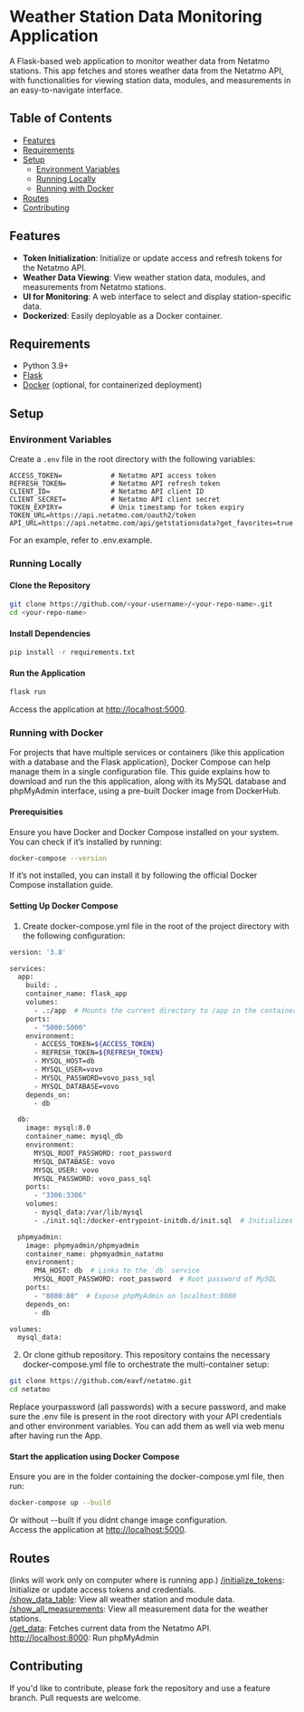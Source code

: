 # Weather Station Data Monitoring Application

A Flask-based web application to monitor weather data from Netatmo stations. This app fetches and stores weather data from the Netatmo API, with functionalities for viewing station data, modules, and measurements in an easy-to-navigate interface.

## Table of Contents

- [Features](#features)
- [Requirements](#requirements)
- [Setup](#setup)
  - [Environment Variables](#environment-variables)
  - [Running Locally](#running-locally)
  - [Running with Docker](#running-with-docker)
- [Routes](#routes)
- [Contributing](#contributing)

## Features

- **Token Initialization**: Initialize or update access and refresh tokens for the Netatmo API.
- **Weather Data Viewing**: View weather station data, modules, and measurements from Netatmo stations.
- **UI for Monitoring**: A web interface to select and display station-specific data.
- **Dockerized**: Easily deployable as a Docker container.

## Requirements

- Python 3.9+
- [Flask](https://flask.palletsprojects.com/)
- [Docker](https://www.docker.com/) (optional, for containerized deployment)

## Setup

### Environment Variables

Create a `.env` file in the root directory with the following variables:

```plaintext
ACCESS_TOKEN=            # Netatmo API access token
REFRESH_TOKEN=           # Netatmo API refresh token
CLIENT_ID=               # Netatmo API client ID
CLIENT_SECRET=           # Netatmo API client secret
TOKEN_EXPIRY=            # Unix timestamp for token expiry
TOKEN_URL=https://api.netatmo.com/oauth2/token
API_URL=https://api.netatmo.com/api/getstationsdata?get_favorites=true
```

For an example, refer to .env.example.

### Running Locally

#### Clone the Repository

```bash
git clone https://github.com/<your-username>/<your-repo-name>.git
cd <your-repo-name>
```

#### Install Dependencies

```bash
pip install -r requirements.txt
```

#### Run the Application

```bash
flask run
```
Access the application at [http://localhost:5000](http://localhost:5000).

### Running with Docker

For projects that have multiple services or containers (like this application with a database and the Flask application), Docker Compose can help manage them in a single configuration file. This guide explains how to download and run the this application, along with its MySQL database and phpMyAdmin interface, using a pre-built Docker image from DockerHub.

#### Prerequisities
Ensure you have Docker and Docker Compose installed on your system. You can check if it’s installed by running:
```bash
docker-compose --version
```
If it’s not installed, you can install it by following the official Docker Compose installation guide.

#### Setting Up Docker Compose
1. Create docker-compose.yml file in the root of the project directory with the following configuration:

```bash
version: '3.8'

services:
  app:
    build: .
    container_name: flask_app
    volumes:
      - .:/app  # Mounts the current directory to /app in the container
    ports:
      - "5000:5000"
    environment:
      - ACCESS_TOKEN=${ACCESS_TOKEN}
      - REFRESH_TOKEN=${REFRESH_TOKEN}
      - MYSQL_HOST=db
      - MYSQL_USER=vovo
      - MYSQL_PASSWORD=vovo_pass_sql
      - MYSQL_DATABASE=vovo
    depends_on:
      - db

  db:
    image: mysql:8.0
    container_name: mysql_db
    environment:
      MYSQL_ROOT_PASSWORD: root_password
      MYSQL_DATABASE: vovo
      MYSQL_USER: vovo
      MYSQL_PASSWORD: vovo_pass_sql
    ports:
      - "3306:3306"
    volumes:
      - mysql_data:/var/lib/mysql
      - ./init.sql:/docker-entrypoint-initdb.d/init.sql  # Initializes the DB schema

  phpmyadmin:
    image: phpmyadmin/phpmyadmin
    container_name: phpmyadmin_natatmo
    environment:
      PMA_HOST: db  # Links to the `db` service
      MYSQL_ROOT_PASSWORD: root_password  # Root password of MySQL
    ports:
      - "8080:80"  # Expose phpMyAdmin on localhost:8080
    depends_on:
      - db

volumes:
  mysql_data:
```
2. Or clone github repository.
This repository contains the necessary docker-compose.yml file to orchestrate the multi-container setup:
```bash
git clone https://github.com/eavf/netatmo.git
cd netatmo
```
Replace yourpassword (all passwords) with a secure password, and make sure the .env file is present in the root directory with your API credentials and other environment variables. You can add them as well via web menu after having run the App.

#### Start the application using Docker Compose
Ensure you are in the folder containing the docker-compose.yml file, then run:
```bash
docker-compose up --build
```
Or without --built if you didnt change image configuration.  
Access the application at [http://localhost:5000](http://localhost:5000).

## Routes
(links will work only on computer where is running app.)
[/initialize_tokens](http://localhost:5000/initialize_tokens): Initialize or update access tokens and credentials.  
[/show_data_table](http://localhost:5000/show_data_table): View all weather station and module data.  
[/show_all_measurements](http://localhost:5000/show_all_measurements): View all measurement data for the weather stations.  
[/get_data](http://localhost:5000/get_data): Fetches current data from the Netatmo API.  
[http://localhost:8000](http://localhost:8000): Run phpMyAdmin  

## Contributing
If you'd like to contribute, please fork the repository and use a feature branch. Pull requests are welcome.
